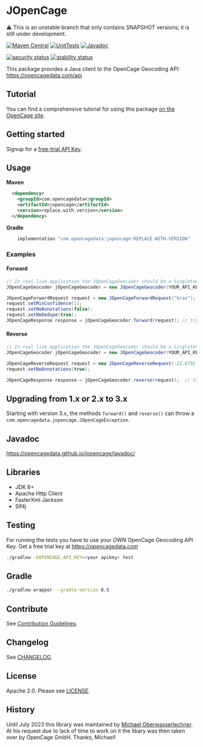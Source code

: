 # JOpenCage

:warning: This is an unstable branch that only contains SNAPSHOT versions; it is still under development.

[![Maven Central](https://img.shields.io/maven-central/v/com.opencagedata/jopencage.svg?label=Maven%20Central)](https://central.sonatype.com/artifact/com.opencagedata/jopencage)
[![UnitTests](https://github.com/OpenCageData/jopencage/actions/workflows/unit-tests.yml/badge.svg?branch=master)](https://github.com/OpenCageData/jopencage/actions)
[![Javadoc](https://img.shields.io/badge/JavaDoc-Online-green)](https://opencagedata.github.io/jopencage/javadoc/)

[![security status](https://www.meterian.io/badge/gh/OpenCageData/jopencage/security?branch=master)](https://www.meterian.io/report/gh/OpenCageData/jopencage)
[![stability status](https://www.meterian.io/badge/gh/OpenCageData/jopencage/stability?branch=master)](https://www.meterian.io/report/gh/OpenCageData/jopencage)

This package provides a Java client to the OpenCage Geocoding API: https://opencagedata.com/api

## Tutorial

You can find a comprehensive tutorial for using this package [on the OpenCage site](https://opencagedata.com/tutorials/geocode-in-java).

## Getting started

Signup for a [free-trial API Key](https://opencagedata.com/users/sign_up).

## Usage

**Maven**

```xml
  <dependency>
    <groupId>com.opencagedata</groupId>
    <artifactId>jopencage</artifactId>
    <version>replace.with.version</version>
  </dependency>
```

**Gradle**

```gradle
    implementation "com.opencagedata:jopencage:REPLACE.WITH.VERSION"
```

### Examples

#### Forward

```java
// In real live application the JOpenCageGeocoder should be a Singleton
JOpenCageGeocoder jOpenCageGeocoder = new JOpenCageGeocoder(YOUR_API_KEY);

JOpenCageForwardRequest request = new JOpenCageForwardRequest("Graz");
request.setMinConfidence(1);
request.setNoAnnotations(false);
request.setNoDedupe(true);
JOpenCageResponse response = jOpenCageGeocoder.forward(request); // try..catch or throw JOpenCageException
```

#### Reverse

```java
// In real live application the JOpenCageGeocoder should be a Singleton
JOpenCageGeocoder jOpenCageGeocoder = new JOpenCageGeocoder(YOUR_API_KEY);

JOpenCageReverseRequest request = new JOpenCageReverseRequest(-22.6792, 14.5272);
request.setNoAnnotations(true);

JOpenCageResponse response = jOpenCageGeocoder.reverse(request);  // try..catch or throw JOpenCageException
```

## Upgrading from 1.x or 2.x to 3.x

Starting with version 3.x, the methods `forward()` and `reverse()` can throw a `com.opencagedata.jopencage.JOpenCageException`.

## Javadoc

https://opencagedata.github.io/jopencage/javadoc/

## Libraries

- JDK 8+
- Apache Http Client
- FasterXml Jackson
- Slf4j

## Testing

For running the tests you have to use your _OWN_ OpenCage Geocoding API Key. Get a free trial key at https://opencagedata.com

```bash
./gradlew -DOPENCAGE_API_KEY=<your apikey> test
```

## Gradle

```bash
./gradlew wrapper --gradle-version 8.5
```

## Contribute

See [Contribution Guidelines](https://github.com/OpenCageData/jopencage/blob/master/.github/CONTRIBUTING.md).

## Changelog

See [CHANGELOG](https://github.com/OpenCageData/jopencage/blob/master/CHANGELOG.md).

## License

Apache 2.0. Please see [LICENSE](jopencage/blob/master/LICENSE).

## History

Until July 2023 this library was maintained by [Michael Oberwasserlechner](https://github.com/moberwasserlechner). At his request due to lack of time to work on it the libary was then taken over by OpenCage GmbH. Thanks, Michael!
